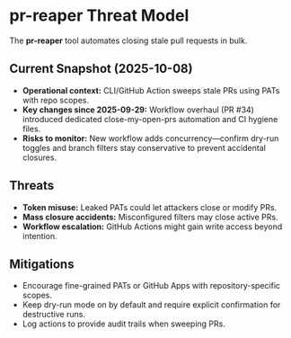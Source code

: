 # pr-reaper Threat Model

The **pr-reaper** tool automates closing stale pull requests in bulk.

## Current Snapshot (2025-10-08)

- **Operational context:** CLI/GitHub Action sweeps stale PRs using PATs with repo scopes.
- **Key changes since 2025-09-29:** Workflow overhaul (PR #34) introduced dedicated close-my-open-prs
  automation and CI hygiene files.
- **Risks to monitor:** New workflow adds concurrency—confirm dry-run toggles and branch filters stay
  conservative to prevent accidental closures.

## Threats

- **Token misuse:** Leaked PATs could let attackers close or modify PRs.
- **Mass closure accidents:** Misconfigured filters may close active PRs.
- **Workflow escalation:** GitHub Actions might gain write access beyond intention.

## Mitigations

- Encourage fine-grained PATs or GitHub Apps with repository-specific scopes.
- Keep dry-run mode on by default and require explicit confirmation for destructive runs.
- Log actions to provide audit trails when sweeping PRs.
